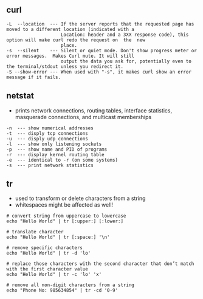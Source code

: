 ## curl
```
-L  --location  --- If the server reports that the requested page has moved to a different location (indicated with a
                    Location: header and a 3XX response code), this option will make curl redo the request on  the  new
                    place.
-s  --silent    --- Silent or quiet mode. Don't show progress meter or error messages.  Makes Curl mute. It will still
                    output the data you ask for, potentially even to the terminal/stdout unless you redirect it.
-S --show-error --- When used with "-s", it makes curl show an error message if it fails. 
```


## netstat
- prints network connections, routing tables, interface statistics, masquerade connections, and multicast memberships

```
-n  --- show numerical addresses
-t  --- disply tcp connections
-u  --- disply udp connections
-l  --- show only listening sockets
-p  --- show name and PID of programs
-r  --- display kernel routing table
-e  --- identical to -r (on some systems)
-s  --- print network statistics
```


## tr
- used to transform or delete characters from a string
- whitespaces might be affected as well!

```
# convert string from uppercase to lowercase
echo "Hello World" | tr [:upper:] [:lower:]

# translate character
echo "Hello World" | tr [:space:] '\n'

# remove specific characters
echo "Hello World" | tr -d 'lo'

# replace those characters with the second character that don’t match with the first character value
echo "Hello World" | tr -c 'lo' 'x'

# remove all non-digit characters from a string
echo "Phone No: 985634854" | tr -cd '0-9'
```

